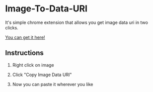 Image-To-Data-URI
=================

It's simple chrome extension that allows you get image data uri in two clicks.

[You can get it here!](https://chrome.google.com/webstore/detail/image-to-data-uri/adehghofphbkbnodfnjbonhnlfjifjje)

## Instructions
1) Right click on image


2) Click "Copy Image Data URI"


3) Now you can paste it wherever you like 
